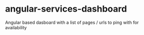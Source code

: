 # angular-services-dashboard
Angular based dasboard with a list of pages / urls to ping with for availability 
